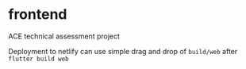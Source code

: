 # frontend

ACE technical assessment project

Deployment to netlify can use simple drag and drop of `build/web` after `flutter build web`
